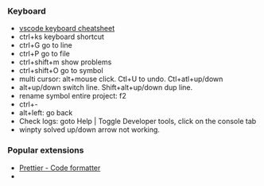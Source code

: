 ### Keyboard
* [vscode keyboard cheatsheet](https://code.visualstudio.com/shortcuts/keyboard-shortcuts-windows.pdf)
* ctrl+ks keyboard shortcut
* ctrl+G go to line
* ctrl+P go to file
* ctrl+shift+m show problems
* ctrl+shift+O go to symbol
* multi cursor: alt+mouse click. Ctl+U to undo. Ctl+atl+up/down
* alt+up/down switch line. Shift+alt+up/down dup line.
* rename symbol entire project: f2
* ctrl+-
* alt+left: go back
* Check logs: goto Help | Toggle Developer tools, click on the console tab
* winpty solved up/down arrow not working.

### Popular extensions
* [Prettier - Code formatter](https://marketplace.visualstudio.com/items?itemName=esbenp.prettier-vscode)
* 
